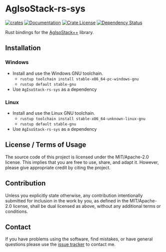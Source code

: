 # AgIsoStack-rs-sys

[![crates](https://img.shields.io/crates/v/AgIsoStack-rs-sys.svg)](https://crates.io/crates/AgIsoStack-rs-sys)
[![Documentation](https://img.shields.io/docsrs/AgIsoStack-rs-sys.svg)](https://docs.rs/AgIsoStack-rs-sys)
[![Crate License](https://img.shields.io/crates/l/AgIsoStack-rs-sys.svg)](https://crates.io/crates/AgIsoStack-rs-sys)
[![Dependency Status](https://deps.rs/repo/github/Thom-de-Jong/AgIsoStack-rs-sys/status.svg)](https://deps.rs/repo/github/Thom-de-Jong/AgIsoStack-rs-sys)

Rust bindings for the [AgIsoStack++](https://github.com/Open-Agriculture/AgIsoStack-plus-plus) library.

## Installation

### Windows

- Install and use the Windows GNU toolchain.
  - `rustup toolchain install stable-x86_64-pc-windows-gnu`
  - `rustup default stable-gnu`
- Use `AgIsoStack-rs-sys` as a dependency

### Linux

- Install and use the Linux GNU toolchain.
  - `rustup toolchain install stable-x86_64-unknown-linux-gnu`
  - `rustup default stable-gnu`
- Use `AgIsoStack-rs-sys` as a dependency

## License / Terms of Usage

The source code of this project is licensed under the MIT/Apache-2.0 license. This implies that you are free to use, share, and adapt it. However, please give appropriate credit by citing the project.

## Contribution

Unless you explicitly state otherwise, any contribution intentionally submitted for inclusion in the work by you, as defined in the MIT/Apache-2.0 license, shall be dual licensed as above, without any additional terms or conditions.

## Contact

If you have problems using the software, find mistakes, or have general questions please use the [issue tracker](https://github.com/Thom-de-Jong/AgIsoStack-rs-sys/issues) to contact me.
